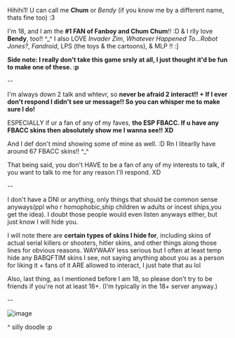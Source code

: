 Hihihi1! 
U can call me **Chum** or *Bendy* (if you know me by a different name, thats fine too) :3

I'm 18, and I am the **#1 FAN of Fanboy and Chum Chum**!! :D 
& I rlly love **Bendy**, too!! ^_^ I also LOVE *Invader Zim*, *Whatever Happened To...Robot Jones?*, *Fandroid*, LPS (the toys & the cartoons), & MLP !! :]

**Side note: I really don't take this game srsly at all, I just thought it'd be fun to make one of these. :p** 

--

I'm always down 2 talk and whtevr, so **never be afraid 2 interact!! + If I ever don't respond I didn't see ur message!! So you can whisper me to make sure I do!**

ESPECIALLY if ur a fan of any of my faves, **tho ESP FBACC. If u have any FBACC skins then absolutely show me I wanna see!! XD** 

And I def don't mind showing some of mine as well. :D Rn I litearlly have around 67 FBACC skins!! ^_^

That being said, you don't HAVE to be a fan of any of my interests to talk, if you want to talk to me for any reason I'll respond. XD

--

I don't have a DNI or anything, only things that should be common sense anyways(ppl who r homophobic,ship children w adults or incest ships,you get the idea). I doubt those people would even listen anyways either, but just know I will hide you.

I will note there are **certain types of skins I hide for**, including skins of actual serial killers or shooters, hitler skins, and other things along those lines for obvious reasons. WAYWAAY less serious but I often at least temp hide any BABQFTIM skins I see, not saying anything about you as a person for liking it + fans of it ARE allowed to interact, I just hate that au lol

Also, last thing, as I mentioned before I am 18, so please don't try to be friends if you're not at least 16+. (I'm typically in the 18+ server anyway.)

--


![image](https://i.pinimg.com/736x/4d/f9/ee/4df9eed2910fea4ae6446cbc7aa75726.jpg)

^ silly  doodle :p
